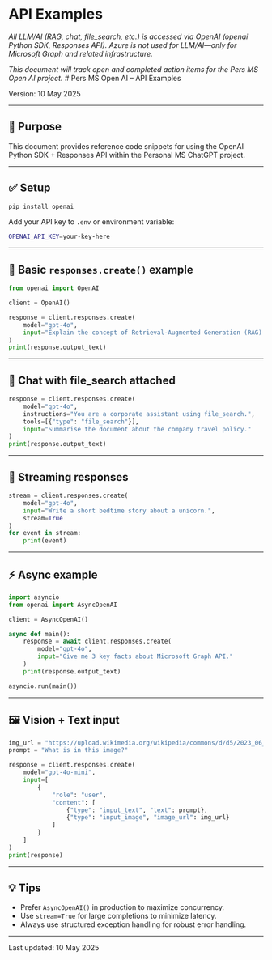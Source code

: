 # API Examples

_All LLM/AI (RAG, chat, file_search, etc.) is accessed via OpenAI (openai Python SDK, Responses API). Azure is not used for LLM/AI—only for Microsoft Graph and related infrastructure._

_This document will track open and completed action items for the Pers MS Open AI project._ # Pers MS Open AI – API Examples

Version: 10 May 2025

---

## 🎯 Purpose

This document provides reference code snippets for using the OpenAI Python SDK + Responses API within the Personal MS ChatGPT project.

---

## ✅ Setup

```bash
pip install openai
```

Add your API key to `.env` or environment variable:

```bash
OPENAI_API_KEY=your-key-here
```

---

## 📝 Basic `responses.create()` example

```python
from openai import OpenAI

client = OpenAI()

response = client.responses.create(
    model="gpt-4o",
    input="Explain the concept of Retrieval-Augmented Generation (RAG)."
)
print(response.output_text)
```

---

## 🔄 Chat with file\_search attached

```python
response = client.responses.create(
    model="gpt-4o",
    instructions="You are a corporate assistant using file_search.",
    tools=[{"type": "file_search"}],
    input="Summarise the document about the company travel policy."
)
print(response.output_text)
```

---

## 🎥 Streaming responses

```python
stream = client.responses.create(
    model="gpt-4o",
    input="Write a short bedtime story about a unicorn.",
    stream=True
)
for event in stream:
    print(event)
```

---

## ⚡ Async example

```python
import asyncio
from openai import AsyncOpenAI

client = AsyncOpenAI()

async def main():
    response = await client.responses.create(
        model="gpt-4o",
        input="Give me 3 key facts about Microsoft Graph API."
    )
    print(response.output_text)

asyncio.run(main())
```

---

## 🖼️ Vision + Text input

```python
img_url = "https://upload.wikimedia.org/wikipedia/commons/d/d5/2023_06_08_Raccoon1.jpg"
prompt = "What is in this image?"

response = client.responses.create(
    model="gpt-4o-mini",
    input=[
        {
            "role": "user",
            "content": [
                {"type": "input_text", "text": prompt},
                {"type": "input_image", "image_url": img_url}
            ]
        }
    ]
)
print(response)
```

---

## 💡 Tips

* Prefer `AsyncOpenAI()` in production to maximize concurrency.
* Use `stream=True` for large completions to minimize latency.
* Always use structured exception handling for robust error handling.

---

Last updated: 10 May 2025
